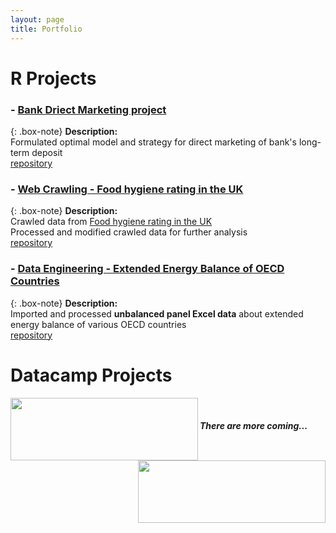 ```yaml
---
layout: page
title: Portfolio
---
```


# R Projects

### - [Bank Driect Marketing project](https://sakjung.github.io/bank/)

{: .box-note}
**Description:**
<br />Formulated optimal model and strategy for direct marketing of bank's long-term deposit
<br />[repository](https://github.com/sakjung/bank.git)

### - [Web Crawling - Food hygiene rating in the UK](https://sakjung.github.io/food-hygiene-rating)

{: .box-note}
**Description:**
<br />Crawled data from [Food hygiene rating in the UK](https://data.food.gov.uk/catalog/datasets/38dd8d6a-5ab1-4f50-b753-ab33288e3200)
<br />Processed and modified crawled data for further analysis
<br />[repository](https://github.com/sakjung/food-hygiene-rating.git)

### - [Data Engineering - Extended Energy Balance of OECD Countries](https://sakjung.github.io/extended-energy-balance-oecd/)

{: .box-note}
**Description:**
<br />Imported and processed **unbalanced panel Excel data** about extended energy balance of various OECD countries 
<br />[repository](https://github.com/sakjung/extended-energy-balance-oecd.git)

# Datacamp Projects

[<img align="left" src="https://www.datacamp.com/datacamp.png" width = "300" height = "100"/>](https://www.datacamp.com/profile/ssangyu123)
[<img align="right" src="https://vectorlogoseek.com/wp-content/uploads/2019/05/datacamp-vector-logo.png" width = "300" height = "100"/>](https://www.datacamp.com/profile/jungseoksung) 
&nbsp;
&nbsp;
##### There are more coming...




